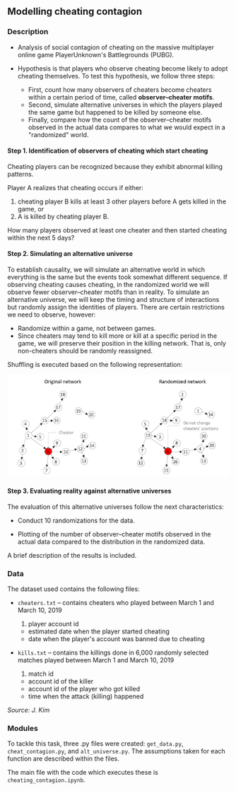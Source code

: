 ## Modelling cheating contagion

###  Description

- Analysis of social contagion of cheating on the massive multiplayer online game PlayerUnknown's Battlegrounds (PUBG).

- Hypothesis is that players who observe cheating become likely to adopt cheating themselves. To test this hypothesis, we follow three steps:

    - First, count how many observers of cheaters become cheaters within a certain period of time, called **observer–cheater motifs**. 
    - Second, simulate alternative universes in which the players played the same game but happened to be killed by someone else. 
    - Finally, compare how the count of the observer–cheater motifs observed in the actual data compares to what we would expect in a "randomized" world. 

#### Step 1. Identification of observers of cheating which start cheating

Cheating players can be recognized because they exhibit abnormal killing patterns. 

Player A realizes that cheating occurs if either:

1. cheating player B kills at least 3 other players before A gets killed in the game, or
2. A is killed by cheating player B.

How many players observed at least one cheater and then started cheating within the next 5 days?  

#### Step 2. Simulating an alternative universe

To establish causality, we will simulate an alternative world in which everything is the same but the events took somewhat different sequence. If observing cheating causes cheating, in the randomized world we will observe fewer observer–cheater motifs than in reality. To simulate an alternative universe, we will keep the timing and structure of interactions but randomly assign the identities of players. There are certain restrictions we need to observe, however: 

* Randomize within a game, not between games. 
* Since cheaters may tend to kill more or kill at a specific period in the game, we will preserve their position in the killing network. That is, only non-cheaters should be randomly reassigned. 

Shuffling is executed based on the following representation:

![Match randomization](match_randomization_diagram.png)

#### Step 3. Evaluating reality against alternative universes 

The evaluation of this alternative universes follow the next characteristics:

- Conduct 10 randomizations for the data. 

- Plotting of the number of observer–cheater motifs observed in the actual data compared to the distribution in the randomized data. 

A brief description of the results is included.

### Data

The dataset used contains the following files:

* `cheaters.txt` – contains cheaters who played between March 1 and March 10, 2019
    1. player account id
    * estimated date when the player started cheating
    * date when the player's account was banned due to cheating
    
* `kills.txt` – contains the killings done in 6,000 randomly selected matches played between March 1 and March 10, 2019
    1. match id 
    * account id of the killer
    * account id of the player who got killed
    * time when the attack (killing) happened

_Source: J. Kim_

### Modules

To tackle this task, three .py files were created: `get_data.py`, `cheat_contagion.py`, and `alt_universe.py`. The assumptions taken for each function are described within the files.

The main file with the code which executes these is `cheating_contagion.ipynb`.
